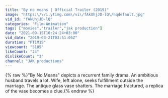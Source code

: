 ```yaml
---
title: "By no means | Official Trailer (2019)"
image: "https:\/\/i.ytimg.com\/vi\/fAkUhjJD-lQ\/hqdefault.jpg"
vid_id: "fAkUhjJD-lQ"
categories: "Film-Animation"
tags: ["movies","trailer","jak production"]
date: "2021-09-15T10:24:24+03:00"
vid_date: "2019-03-21T03:51:06Z"
duration: "PT1M1S"
viewcount: "5185"
likeCount: "24"
dislikeCount: "3"
channel: "JAK productions"
---
```

{% raw %}&quot;By No Means&quot; depicts a recurrent family drama. An ambitious husband travels a lot. Wife, left alone, seeks fulfillment outside the marriage. The antique glass vase shatters. The marriage fractured, a replica of the vase becomes a clue.{% endraw %}
